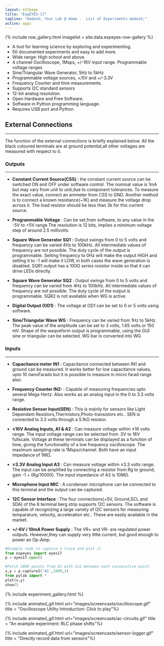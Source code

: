 ```yaml
---
layout: e17page
title: "ExpEYES-17"
tagline: "&mdash; Your Lab @ Home .  List of Experiments &mdash;"
active: apps
---
```


{% include row_gallery.html 
imagelist = site.data.expeyes-row-gallery
%}


* A tool for learning science by exploring and experimenting.
* 50 documented experiments and easy to add more.
* Wide range: High school and above.
* 4 channel Oscilloscope, 1Msps, +/-16V input range. Programmable voltage ranges
* Sine/Triangular Wave Generator, 5Hz to 5kHz
* Programmable voltage sources, +/5V and +/-3.3V
* Frequency Counter and time measurements.
* Supports I2C standard sensors
* 12-bit analog resolution.
* Open Hardware and Free Software.
* Software in Python programming language.
* Requires USB port and Python 


## External Connections
___

The function of the external connections is briefly explained below. All the black coloured terminals are
at ground potential,all other voltages are measured with respect to it.

### Outputs 
___
- **Constant Current Source(CSS)** : the constant current source can be switched ON and OFF under software control.
The nominal value is 1mA but may vary from unit to unit,due to component tolerances. To measure the exact value, connect an ammeter from CSS to GND. Another method is to connect a known resistance(~1K) and measure the voltage drop across it. The load resistor should be less than 3k for this current source.

- **Programmable Voltage** : Can be set,from software, to any value in the -5V to +5V range.The resolution is 12 bits, implies a minimum voltage step of around 2.5 millivolts.

- **Square Wave Generator SQ1** : Output swings from 0 to 5 volts and frequency can be varied 4Hz to 100kHz. All intermediate values of frequency are not possible. The duty cycle of the output is programmable. Setting frequency to 0Hz will make the output HIGH and setting it to -1 will make it LOW, in both cases the wave generation is disabled. SQR1 output has a 100Ω *series resistor* inside so that it can drive LEDs directly.

- **Square Wave Generator SQ2** : Output swings from 0 to 5 volts and frequency can be varied from 4Hz to 100kHz. All intermediate values of frequency are not possible. The duty cycle of the output is programmable. SQR2 is not available when WG is active.

- **Digital Output (OD1)** : The voltage at OD1 can be set to 0 or 5 volts using software.

- **Sine/Triangular Wave WG** : Frequency can be varied from 1Hz to 5kHz. The peak value of the amplitude can be set to 3 volts, 1.65 volts or 150 mV. Shape of the waqveform output is programmable, using the GUI sine or triangular can be selected. WG bar is converted into WG.

### Inputs
___
- **Capacitance meter IN1** : Capacitance connected between IN1 and ground can be measured. It works better for low capacitance values, upto 10 nanoFarads but it is possible to measure in micro farad range also.

- **Frequency Counter IN2:** : Capable of measuring frequencies upto several Mega Hertz. Also works as an analog input in the 0 to 3.3 volts range.

- **Resistive Sensor Input(SEN)** : This is mainly for sensors like Light Dependent Resistors,Thermistors,Photo-transistors etc.. SEN is connected to 3.3 volts through a 5.1kΩ resistor.

- **±16V Analog Inputs, A1 & A2** : Can measure voltage within ±16 volts range. The input voltage range can be selected from .5V to 16V fullscale. Voltage at these terminals can be displayed as a function of time, giving the functionality of a low frequency oscilloscope. The maximum sampling rate is 1Msps/channel. Both have an input impedance of 1MΩ.

- **±3.3V Analog Input A3** : Can measure voltage within ±3.3 volts range. The input can be amplified by connecting a resistor from Rg to ground, gain -1 + (Rg/10000). The input impedance of A3 is 10MΩ.

- **Microphone Input MIC** : A condenser microphone can be connected to this terminal and the output can be captured.

- **12C Sensor Interface** : The four connections(+5V, Ground,SCL and SDA) of the 8 terminal berg strip supports 12C sensors. The software is capable of recognizing a large variety of I2C sensors for measuring temparature, velocity, acceleration etc.. These are easily available in the market.

- **+/-6V / 10mA Power Supply** : The VR+ and VR- are regulated power outputs. However,they can supply very little current, but good enough to power an Op-Amp.





```python
#Example code to capture a trace and plot it
from expeyes import eyes17
p = eyes17.open()

#Fetch 1000 points from A1 with 1uS between each consecutive point
x,y = p.capture1('A1',1000,1)
from pylab import *
plot(x,y)
show()
```


{% include experiment_gallery.html %}



{% include animated_gif.html url="images/screencasts/oscilloscope.gif"  title = "Oscilloscope Utility Introduction: Click to play"%}

{% include animated_gif.html url="images/screencasts/ac-circuits.gif"  title = "An example experiment: RLC phase shifts"%}

{% include animated_gif.html url="images/screencasts/sensor-logger.gif"  title = "Directly record data from sensors"%}
